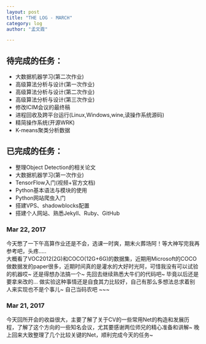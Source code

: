 ```yaml
---
layout: post
title: "THE LOG - MARCH"       
category: log
author: "孟文霞"

---
```

  
## 待完成的任务：  
* 大数据机器学习(第二次作业) 
* 高级算法分析与设计(第一次作业)
* 高级算法分析与设计(第二次作业)
* 高级算法分析与设计(第三次作业)
* 修改ICIM会议的最终稿
* 进程回收及跨平台运行(Linux,Windows,wine,读操作系统源码)
* 精简操作系统(开源WRK)
* K-means聚类分析数据


## 已完成的任务：  
* 整理Object Detection的相关论文
* 大数据机器学习(第一次作业)
* TensorFlow入门(视频+官方文档)
* Python基本语法与模块的使用
* Python网站爬虫入门
* 搭建VPS、shadowblocks配置
* 搭建个人网站、熟悉Jekyll、Ruby、GitHub     
     
        

### Mar 22, 2017     
今天憋了一下午高算作业还是不会，选课一时爽，期末火葬场阿！等大神写完我再参考吧，头疼.....    
大概看了VOC2012(2G)和COCO(12G+6G)的数据集，近期用Microsoft的COCO做数据发的paper很多，近期时间真的是灌水的大好时光阿，可惜我没有可以试验的机器哎~ 还是得想办法搞一个~ 先回去继续熟悉大牛们的代码吧~ 毕竟以后还是要拿来改的... 做实验这种事情还是自食其力比较好，自己有那么多想法总求着别人来实现也不是个事儿~ 自己当码农吧 ~~~


### Mar 21, 2017   
今天回所开会的收益很大，主要了解了关于CV的一些常用Net的构造和发展历程，了解了这个方向的一些知名会议，尤其要感谢两位师兄的精心准备和讲解~ 晚上回来大致整理了几个比较关键的Net，顺利完成今天的任务~ 


